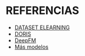 # REFERENCIAS

- [DATASET ELEARNING](https://www.sciencedirect.com/science/article/pii/S2352340923000653)
- [DORIS](https://journals.plos.org/plosone/article?id=10.1371/journal.pone.0284687)
- [DeepFM](https://www.ijcai.org/proceedings/2017/239)
- [Más modelos](https://d2l.ai/chapter_recommender-systems/index.html)
